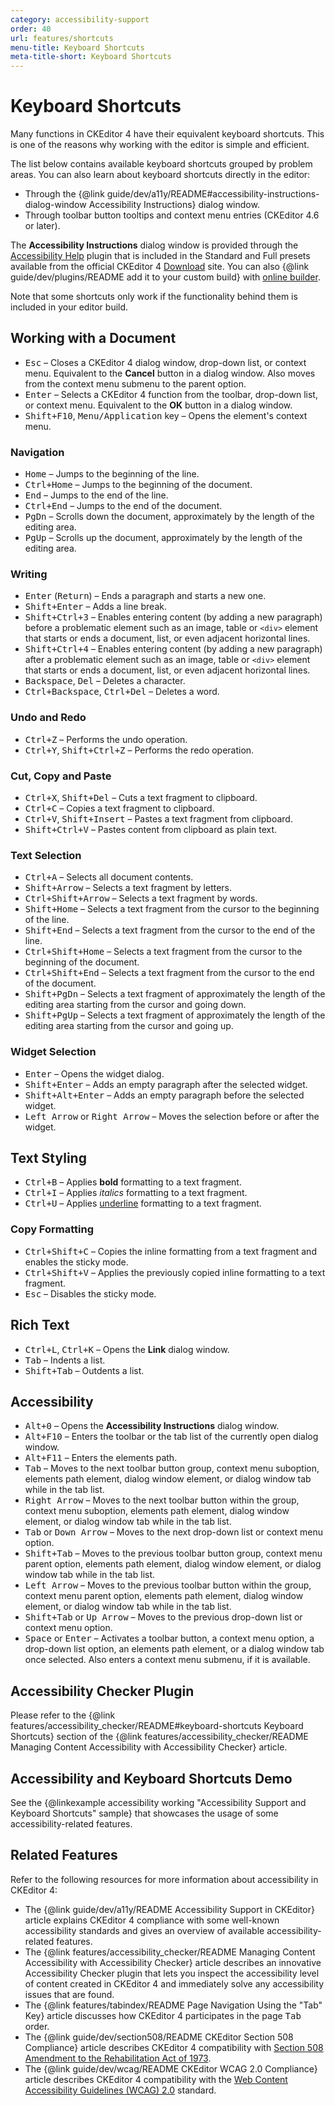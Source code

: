 ```yaml
---
category: accessibility-support
order: 40
url: features/shortcuts
menu-title: Keyboard Shortcuts
meta-title-short: Keyboard Shortcuts
---
```

<!--
Copyright (c) 2003-2022, CKSource Holding sp. z o.o. All rights reserved.
For licensing, see LICENSE.md.
-->

# Keyboard Shortcuts

Many functions in CKEditor 4 have their equivalent keyboard shortcuts. This is one of the reasons why working with the editor is simple and efficient.

The list below contains available keyboard shortcuts grouped by problem areas. You can also learn about keyboard shortcuts directly in the editor:

* Through the {@link guide/dev/a11y/README#accessibility-instructions-dialog-window Accessibility Instructions} dialog window.
* Through toolbar button tooltips and context menu entries (CKEditor 4.6 or later).

<info-box info="">
 <p>
 	The <strong>Accessibility Instructions</strong> dialog window is provided through the <a href="https://ckeditor.com/cke4/addon/a11yhelp">Accessibility Help</a> plugin that is included in the Standard and Full presets available from the official CKEditor 4 <a href="https://ckeditor.com/ckeditor-4/download/">Download</a> site. You can also {@link guide/dev/plugins/README add it to your custom build} with <a href="https://ckeditor.com/cke4/builder">online builder</a>.
 </p>
 <p>
 	Note that some shortcuts only work if the functionality behind them is included in your editor build.
 </p>
</info-box>

## Working with a Document

* <kbd>Esc</kbd> &ndash; Closes a CKEditor 4 dialog window, drop-down list, or context menu. Equivalent to the
	**Cancel** button in a dialog window. Also moves from the context menu submenu to the parent option.
* <kbd>Enter</kbd> &ndash; Selects a CKEditor 4 function from the toolbar, drop-down list, or context menu. Equivalent to the
	**OK** button in a dialog window.
* <kbd>Shift+F10</kbd>, <kbd>Menu/Application</kbd> key &ndash; Opens the element's context menu.

### Navigation

* <kbd>Home</kbd> &ndash; Jumps to the beginning of the line.
* <kbd>Ctrl+Home</kbd> &ndash; Jumps to the beginning of the document.
* <kbd>End</kbd> &ndash; Jumps to the end of the line.
* <kbd>Ctrl+End</kbd> &ndash; Jumps to the end of the document.
* <kbd>PgDn</kbd> &ndash; Scrolls down the document, approximately by the length of the editing area.
* <kbd>PgUp</kbd> &ndash; Scrolls up the document, approximately by the length of the editing area.

### Writing

* <kbd>Enter</kbd> (<kbd>Return</kbd>) &ndash; Ends a paragraph and starts a new one.
* <kbd>Shift+Enter</kbd> &ndash; Adds a line break.
* <kbd>Shift+Ctrl+3</kbd> &ndash; Enables entering content (by adding a new paragraph) before a problematic element such as an image, table or `<div>` element that starts or ends a document, list, or even adjacent horizontal lines.
* <kbd>Shift+Ctrl+4</kbd> &ndash; Enables entering content (by adding a new paragraph) after a problematic element such as an image, table or `<div>` element that starts or ends a document, list, or even adjacent horizontal lines.
* <kbd>Backspace</kbd>, <kbd>Del</kbd> &ndash; Deletes a character.
* <kbd>Ctrl+Backspace</kbd>, <kbd>Ctrl+Del</kbd> &ndash; Deletes a word.

### Undo and Redo

* <kbd>Ctrl+Z</kbd> &ndash; Performs the undo operation.
* <kbd>Ctrl+Y</kbd>, <kbd>Shift+Ctrl+Z</kbd> &ndash; Performs the redo operation.

### Cut, Copy and Paste

* <kbd>Ctrl+X</kbd>, <kbd>Shift+Del</kbd> &ndash; Cuts a text fragment to clipboard.
* <kbd>Ctrl+C</kbd> &ndash; Copies a text fragment to clipboard.
* <kbd>Ctrl+V</kbd>, <kbd>Shift+Insert</kbd> &ndash; Pastes a text fragment from clipboard.
* <kbd>Shift+Ctrl+V</kbd> &ndash; Pastes content from clipboard as plain text.

### Text Selection

* <kbd>Ctrl+A</kbd> &ndash; Selects all document contents.
* <kbd>Shift+Arrow</kbd> &ndash; Selects a text fragment by letters.
* <kbd>Ctrl+Shift+Arrow</kbd> &ndash; Selects a text fragment by words.
* <kbd>Shift+Home</kbd> &ndash; Selects a text fragment from the cursor to the beginning of the line.
* <kbd>Shift+End</kbd> &ndash; Selects a text fragment from the cursor to the end of the line.
* <kbd>Ctrl+Shift+Home</kbd> &ndash; Selects a text fragment from the cursor to the beginning of the document.
* <kbd>Ctrl+Shift+End</kbd> &ndash; Selects a text fragment from the cursor to the end of the document.
* <kbd>Shift+PgDn</kbd> &ndash; Selects a text fragment of approximately the length of the editing area starting from the cursor
	and going down.
* <kbd>Shift+PgUp</kbd> &ndash; Selects a text fragment of approximately the length of the editing area starting from the cursor
	and going up.

### Widget Selection

* <kbd>Enter</kbd> &ndash; Opens the widget dialog.
* <kbd>Shift+Enter</kbd> &ndash; Adds an empty paragraph after the selected widget.
* <kbd>Shift+Alt+Enter</kbd> &ndash; Adds an empty paragraph before the selected widget.
* <kbd>Left Arrow</kbd> or <kbd>Right Arrow</kbd> &ndash; Moves the selection before or after the widget.

## Text Styling

* <kbd>Ctrl+B</kbd> &ndash; Applies **bold** formatting to a text fragment.
* <kbd>Ctrl+I</kbd> &ndash; Applies *italics* formatting to a text fragment.
* <kbd>Ctrl+U</kbd> &ndash; Applies <span style="text-decoration: underline;">underline</span> formatting to a text fragment.

### Copy Formatting

* <kbd>Ctrl+Shift+C</kbd> &ndash; Copies the inline formatting from a text fragment and enables the sticky mode.
* <kbd>Ctrl+Shift+V</kbd> &ndash; Applies the previously copied inline formatting to a text fragment.
* <kbd>Esc</kbd> &ndash; Disables the sticky mode.

## Rich Text

* <kbd>Ctrl+L</kbd>, <kbd>Ctrl+K</kbd> &ndash; Opens the **Link** dialog window.
* <kbd>Tab</kbd> &ndash; Indents a list.
* <kbd>Shift+Tab</kbd> &ndash; Outdents a list.

## Accessibility

* <kbd>Alt+0</kbd> &ndash; Opens the **Accessibility Instructions** dialog window.
* <kbd>Alt+F10</kbd> &ndash; Enters the toolbar or the tab list of the currently open dialog window.
* <kbd>Alt+F11</kbd> &ndash; Enters the elements path.
* <kbd>Tab</kbd> &ndash; Moves to the next toolbar button group, context menu suboption, elements path element,
	dialog window element, or dialog window tab while in the tab list.
* <kbd>Right Arrow</kbd> &ndash; Moves to the next toolbar button within the group, context menu suboption,
	elements path element, dialog window element, or dialog window tab while in the tab list.
* <kbd>Tab</kbd> or <kbd>Down Arrow</kbd> &ndash; Moves to the next drop-down list or context menu option.
* <kbd>Shift+Tab</kbd> &ndash; Moves to the previous toolbar button group, context  menu parent option,
    elements path element, dialog window element, or dialog window tab while in the tab list.
* <kbd>Left Arrow</kbd> &ndash; Moves to the previous toolbar button within the  group, context menu
    parent option, elements path element, dialog window element, or dialog window tab while in the tab list.
* <kbd>Shift+Tab</kbd> or <kbd>Up Arrow</kbd> &ndash; Moves to the previous drop-down list or context menu option.
* <kbd>Space</kbd> or <kbd>Enter</kbd> &ndash; Activates a toolbar button, a context menu
    option, a drop-down list option, an elements path element, or a dialog window tab once selected.
	Also enters a context menu submenu, if it is available.

## Accessibility Checker Plugin

Please refer to the {@link features/accessibility_checker/README#keyboard-shortcuts Keyboard Shortcuts} section of the {@link features/accessibility_checker/README Managing Content Accessibility with Accessibility Checker} article.

## Accessibility and Keyboard Shortcuts Demo

See the {@linkexample accessibility working "Accessibility Support and Keyboard Shortcuts" sample} that showcases the usage of some accessibility-related features.

## Related Features

Refer to the following resources for more information about accessibility in CKEditor 4:

* The {@link guide/dev/a11y/README Accessibility Support in CKEditor} article explains CKEditor 4 compliance with some well-known accessibility standards and gives an overview of available accessibility-related features.
* The {@link features/accessibility_checker/README Managing Content Accessibility with Accessibility Checker} article describes an innovative Accessibility Checker plugin that lets you inspect the accessibility level of content created in CKEditor 4 and immediately solve any accessibility issues that are found.
* The {@link features/tabindex/README Page Navigation Using the "Tab" Key} article discusses how CKEditor 4 participates in the page <kbd>Tab</kbd> order.
* The {@link guide/dev/section508/README CKEditor Section 508 Compliance} article describes CKEditor 4 compatibility with [Section 508 Amendment to the Rehabilitation Act of 1973](http://www.state.gov/m/irm/impact/c32157.htm).
* The {@link guide/dev/wcag/README CKEditor WCAG 2.0 Compliance} article describes CKEditor 4 compatibility with the [Web Content Accessibility Guidelines (WCAG) 2.0](http://www.w3.org/TR/WCAG20/) standard.
